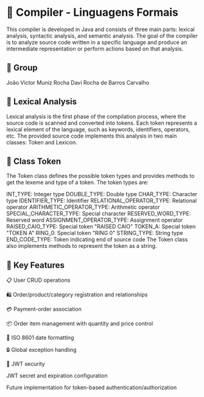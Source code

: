 <h1>💼 Compiler - Linguagens Formais</h1>

This compiler is developed in Java and consists of three main parts: lexical analysis, syntactic analysis, and semantic analysis. 
The goal of the compiler is to analyze source code written in a specific language and produce an intermediate representation or perform actions based on that analysis.

<h2>📌 Group</h2>
João Victor Muniz Rocha
Davi Rocha de Barros Carvalho


<h2>🧱 Lexical Analysis</h2>
Lexical analysis is the first phase of the compilation process, where the source code is scanned and converted into tokens. 
Each token represents a lexical element of the language, such as keywords, identifiers, operators, etc. The provided source code implements this analysis in two main classes: Token and Lexicon.

<h2>📂 Class Token </h2>
The Token class defines the possible token types and provides methods to get the lexeme and type of a token. The token types are:

INT_TYPE: Integer type
DOUBLE_TYPE: Double type
CHAR_TYPE: Character type
IDENTIFIER_TYPE: Identifier
RELATIONAL_OPERATOR_TYPE: Relational operator
ARITHMETIC_OPERATOR_TYPE: Arithmetic operator
SPECIAL_CHARACTER_TYPE: Special character
RESERVED_WORD_TYPE: Reserved word
ASSIGNMENT_OPERATOR_TYPE: Assignment operator
RAISED_CAIO_TYPE: Special token "RAISED CAIO"
TOKEN_A: Special token "TOKEN A"
RING_0: Special token "RING 0"
STRING_TYPE: String type
END_CODE_TYPE: Token indicating end of source code
The Token class also implements methods to represent the token as a string.

<h2>🔀 Key Features</h2>
📋 User CRUD operations

🛍️ Order/product/category registration and relationships

💳 Payment-order association

📦 Order item management with quantity and price control

📅 ISO 8601 date formatting

🔒 Global exception handling

🔐 JWT security

JWT secret and expiration configuration

Future implementation for token-based authentication/authorization
